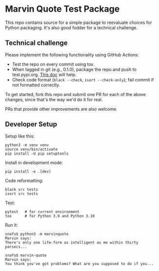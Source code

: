 # Marvin Quote Test Package

This repo contains source for a simple package to reevaluate choices
for Python packaging.  It's also good fodder for a technical
challenge.


## Technical challenge

Please implement the following functionality using GitHub Actions:

* Test the repo on every commit using tox.
* When tagged in git (e.g., 0.1.0), package the repo and push to
  test.pypi.org.  [This
  doc](https://packaging.python.org/guides/publishing-package-distribution-releases-using-github-actions-ci-cd-workflows/)
  will help.
* Check code format (`black --check`, `isort --check-only`); fail
  commit if not formatted correctly.

To get started, fork this repo and submit one PR for each of the above
changes, since that's the way we'd do it for real.

PRs that provide other improvements are also welcome.



## Developer Setup

Setup like this:

    python3 -m venv venv
    source venv/bin/activate
    pip install -U pip setuptools

Install in development mode:

    pip install -e .[dev]

Code reformatting:

    black src tests
	isort src tests

Test:

    pytest   # for current environment
	tox      # for Python 3.9 and Python 3.10

Run it:

    snafu$ python3 -m marvinquote
    Marvin says:
    There's only one life-form as intelligent as me within thirty parsecs...
           
    snafu$ marvin-quote 
    Marvin says:
    You think you've got problems? What are you supposed to do if you...
       

